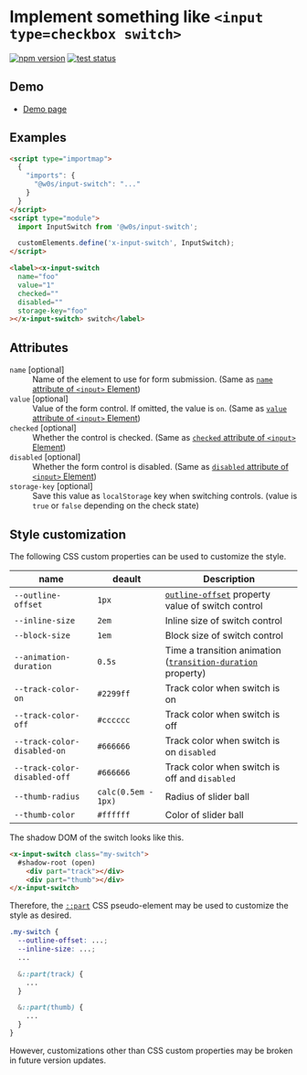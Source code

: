 # Implement something like `<input type=checkbox switch>`

[![npm version](https://badge.fury.io/js/%40w0s%2Finput-switch.svg)](https://www.npmjs.com/package/@w0s/input-switch)
[![test status](https://github.com/SaekiTominaga/frontend/actions/workflows/input-switch-test.yml/badge.svg)](https://github.com/SaekiTominaga/frontend/actions/workflows/input-switch-test.yml)

## Demo

- [Demo page](https://saekitominaga.github.io/frontend/packages/input-switch/demo/)

## Examples

```HTML
<script type="importmap">
  {
    "imports": {
      "@w0s/input-switch": "..."
    }
  }
</script>
<script type="module">
  import InputSwitch from '@w0s/input-switch';

  customElements.define('x-input-switch', InputSwitch);
</script>

<label><x-input-switch
  name="foo"
  value="1"
  checked=""
  disabled=""
  storage-key="foo"
></x-input-switch> switch</label>
```

## Attributes

<dl>
<dt><code>name</code> [optional]</dt>
<dd>Name of the element to use for form submission. (Same as <a href="https://html.spec.whatwg.org/multipage/form-control-infrastructure.html#attr-fe-name"><code>name</code> attribute of <code>&lt;input&gt;</code> Element</a>)</dd>
<dt><code>value</code> [optional]</dt>
<dd>Value of the form control. If omitted, the value is <code>on</code>. (Same as <a href="https://html.spec.whatwg.org/multipage/input.html#attr-input-value"><code>value</code> attribute of <code>&lt;input&gt;</code> Element</a>)</dd>
<dt><code>checked</code> [optional]</dt>
<dd>Whether the control is checked. (Same as <a href="https://html.spec.whatwg.org/multipage/input.html#attr-input-checked"><code>checked</code> attribute of <code>&lt;input&gt;</code> Element</a>)</dd>
<dt><code>disabled</code> [optional]</dt>
<dd>Whether the form control is disabled. (Same as <a href="https://html.spec.whatwg.org/multipage/form-control-infrastructure.html#attr-fe-disabled"><code>disabled</code> attribute of <code>&lt;input&gt;</code> Element</a>)</dd>
<dt><code>storage-key</code> [optional]</dt>
<dd>Save this value as <code>localStorage</code> key when switching controls. (value is <code>true</code> or <code>false</code> depending on the check state)</dd>
</dl>

## Style customization

The following CSS custom properties can be used to customize the style.

| name | deault | Description |
|-|-|-|
| `--outline-offset` | `1px` | [`outline-offset`](https://developer.mozilla.org/en-US/docs/Web/CSS/outline-offset) property value of switch control |
| `--inline-size` | `2em` | Inline size of switch control |
| `--block-size` | `1em` | Block size of switch control |
| `--animation-duration` | `0.5s` | Time a transition animation ([`transition-duration`](https://developer.mozilla.org/en-US/docs/Web/CSS/transition-duration) property) |
| `--track-color-on` | `#2299ff` | Track color when switch is on |
| `--track-color-off` | `#cccccc` | Track color when switch is off |
| `--track-color-disabled-on` | `#666666` | Track color when switch is on `disabled` |
| `--track-color-disabled-off` | `#666666` | Track color when switch is off and `disabled` |
| `--thumb-radius` | `calc(0.5em - 1px)` | Radius of slider ball |
| `--thumb-color` | `#ffffff` | Color of slider ball |

The shadow DOM of the switch looks like this.

```html
<x-input-switch class="my-switch">
  #shadow-root (open)
    <div part="track"></div>
    <div part="thumb"></div>
</x-input-switch>
```

Therefore, the [`::part`](https://developer.mozilla.org/en-US/docs/Web/CSS/::part) CSS pseudo-element may be used to customize the style as desired.

```css
.my-switch {
  --outline-offset: ...;
  --inline-size: ...;
  ...

  &::part(track) {
    ...
  }

  &::part(thumb) {
    ...
  }
}
```

However, customizations other than CSS custom properties may be broken in future version updates.
